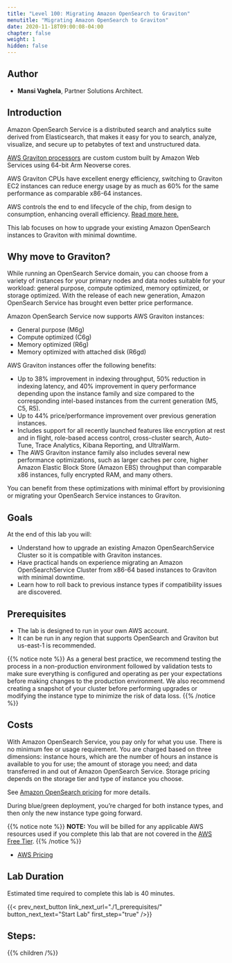 ```yaml
---
title: "Level 100: Migrating Amazon OpenSearch to Graviton"
menutitle: "Migrating Amazon OpenSearch to Graviton"
date: 2020-11-18T09:00:08-04:00
chapter: false
weight: 1
hidden: false
---
```

## Author

- **Mansi Vaghela**, Partner Solutions Architect.


## Introduction

Amazon OpenSearch Service is a distributed search and analytics suite derived from Elasticsearch, that makes it easy for you to search, analyze, visualize, and secure up to petabytes of text and unstructured data.

[AWS Graviton processors](https://aws.amazon.com/ec2/graviton/) are custom custom built by Amazon Web Services using 64-bit Arm Neoverse cores.

AWS Graviton CPUs have excellent energy efficiency, switching to Graviton EC2 instances can reduce energy usage by as much as 60% for the same performance as comparable x86-64 instances.

AWS controls the end to end lifecycle of the chip, from design to consumption, enhancing overall efficiency. [Read more here.](https://aws.amazon.com/ec2/graviton/)

This lab focuses on how to upgrade your existing Amazon OpenSearch instances to Graviton with minimal downtime.

## Why move to Graviton?

While running an OpenSearch Service domain, you can choose from a variety of instances for your primary nodes and data nodes suitable for your workload: general purpose, compute optimized, memory optimized, or storage optimized. With the release of each new generation, Amazon OpenSearch Service has brought even better price performance.

Amazon OpenSearch Service now supports AWS Graviton instances: 

* General purpose (M6g)
* Compute optimized (C6g)
* Memory optimized (R6g)
* Memory optimized with attached disk (R6gd)

AWS Graviton instances offer the following benefits:

* Up to 38% improvement in indexing throughput, 50% reduction in indexing latency, and 40% improvement in query performance depending upon the instance family and size compared to the corresponding intel-based instances from the current generation (M5, C5, R5).
* Up to 44% price/performance improvement over previous generation instances.
* Includes support for all recently launched features like encryption at rest and in flight, role-based access control, cross-cluster search, Auto-Tune, Trace Analytics, Kibana Reporting, and UltraWarm.
* The AWS Graviton instance family also includes several new performance optimizations, such as larger caches per core, higher Amazon Elastic Block Store (Amazon EBS) throughput than comparable x86 instances, fully encrypted RAM, and many others.

You can benefit from these optimizations with minimal effort by provisioning or migrating your OpenSearch Service instances to Graviton.


## Goals

At the end of this lab you will:

* Understand how to upgrade an existing Amazon OpenSearchService Cluster so it is compatible with Graviton instances.
* Have practical hands on experience migrating an Amazon OpenSearchService Cluster from x86-64 based instances to Graviton with minimal downtime.
* Learn how to roll back to previous instance types if compatibility issues are discovered.



## Prerequisites

* The lab is designed to run in your own AWS account.
* It can be run in any region that supports OpenSearch and Graviton but us-east-1 is recommended.

{{% notice note %}}
As a general best practice, we recommend testing the process in a non-production environment followed by validation tests to make sure everything is configured and operating as per your expectations before making changes to the production environment. We also recommend creating a snapshot of your cluster before performing upgrades or modifying the instance type to minimize the risk of data loss.
{{% /notice %}}

## Costs

With Amazon OpenSearch Service, you pay only for what you use. There is no minimum fee or usage requirement. You are charged based on three dimensions: instance hours, which are the number of hours an instance is available to you for use; the amount of storage you need; and data transferred in and out of Amazon OpenSearch Service. Storage pricing depends on the storage tier and type of instance you choose.

See [Amazon OpenSearch pricing](https://aws.amazon.com/opensearch-service/pricing/) for more details.

During blue/green deployment, you’re charged for both instance types, and then only the new instance type going forward.

{{% notice note %}}
**NOTE:** You will be billed for any applicable AWS resources used if you complete this lab that are not covered in the [AWS Free Tier](https://aws.amazon.com/free/).
{{% /notice %}}
* [AWS Pricing](https://aws.amazon.com/pricing/)

## Lab Duration
Estimated time required to complete this lab is 40 minutes.




{{< prev_next_button link_next_url="./1_prerequisites/" button_next_text="Start Lab" first_step="true" />}}

## Steps:
{{% children  /%}}
